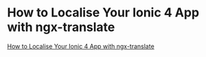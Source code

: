 # How to Localise Your Ionic 4 App with ngx-translate
<a href="https://www.youtube.com/watch?v=WEh_GY5gpkg"> How to Localise Your Ionic 4 App with ngx-translate </a>
